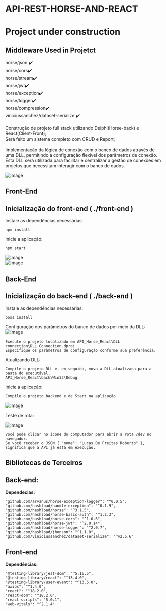 # API-REST-HORSE-AND-REACT
<h1>
Project under construction
</h1>

<h2>
Middleware Used in Projetct
</h2>
horse/json ✔️	
<br>
horse/cors✔️	 
<br>
horse/stream✔️	    
<br>
horse/jwt✔️	    
<br>
horse/exception✔️	   
<br>
horse/logger✔️	    
<br>
horse/compression✔️	
<br>
viniciussanchez/dataset-serialize ✔️	
</h2>
<br>
<br>
Construção de projeto full stack utilizando Delphi(Horse-back) e React(Client-Front);
<br>
Será feito um sistema completo com CRUD e Report;
<br><br>
Implementação da lógica de conexão com o banco de dados através de uma DLL, permitindo a configuração flexível dos parâmetros de conexão. 
Esta DLL será utilizada para facilitar e centralizar a gestão de conexões em projetos que necessitam interagir com o banco de dados.
<br>

![image](https://github.com/lucasdefreitasroberto/API_Horse_React/assets/68399974/7a5af962-7bfc-4f2f-b9bf-77a08dce6f0c)

<h2>Front-End</h2>

## Inicialização do front-end ( ./front-end )

Instale as dependências necessárias:

```shell
npm install
```

Inicie a aplicação:

```shell
npm start
```

![image](https://github.com/lucasdefreitasroberto/API_Horse_React/assets/68399974/ac1faf33-33de-4743-a30b-dd63baa83ba9)
<br>
![image](https://github.com/lucasdefreitasroberto/API_Horse_React/assets/68399974/b99d5edd-e4a5-455d-8e37-06a755805d54)


<h2>Back-End</h2>

## Inicialização do back-end ( ./back-end )

Instale as dependências necessárias:

```shell
boss install
```

Configuração dos parâmetros do banco de dados por meio da DLL:
![image](https://github.com/lucasdefreitasroberto/API_Horse_React/assets/68399974/07ae0fbf-69ec-4ae8-8923-b0bfc9d6c7e2)
```shell
Execute o projeto localizado em API_Horse_React\DLL connection\DLL.Connection.dproj
Especifique os parâmetros de configuração conforme sua preferência.
```

Atualizando DLL:
```shell
Compile o projeto DLL e, em seguida, mova a DLL atualizada para a pasta do executável.
API_Horse_React\back\Win32\Debug
```

Inicie a aplicação:

```shell
Compile o projeto backend e de Start na aplicação
```
![image](https://github.com/lucasdefreitasroberto/api-with-horse-and-react/assets/68399974/136ae2eb-bd98-40c4-8561-fff9ef439f53)

Teste de rota: 

![image](https://github.com/lucasdefreitasroberto/API_Horse_React/assets/68399974/4fe333fd-ed60-4715-ba31-d02e5cb98dec)
```shell
Você pode clicar no ícone do computador para abrir a rota /dev no navegador.
Se você receber o JSON { "nome": "Lucas De Freitas Roberto" }, significa que a API já está em execução.
```

## **Bibliotecas de Terceiros**

## Back-end:

**Dependecias:**

	"github.com/arvanus/horse-exception-logger": "^0.0.5",
	"github.com/hashload/handle-exception": "^0.1.9",
	"github.com/hashload/horse": "^3.1.5",
	"github.com/hashload/horse-basic-auth": "^1.2.3",
	"github.com/hashload/horse-cors": "^1.0.6",
	"github.com/hashload/horse-jwt": "^2.0.14",
	"github.com/hashload/horse-logger": "^2.0.7",
	"github.com/hashload/jhonson": "^1.1.8",
	"github.com/viniciussanchez/dataset-serialize": "^v2.5.6"


## Front-end

**Dependências:**

	"@testing-library/jest-dom": "^5.16.5",
	"@testing-library/react": "^13.4.0",
	"@testing-library/user-event": "^13.5.0",
	"axios": "^1.4.0",
	"react": "^18.2.0",
	"react-dom": "^18.2.0",
	"react-scripts": "5.0.1",
	"web-vitals": "^2.1.4"
